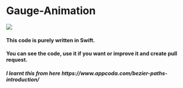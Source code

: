 # Gauge-Animation

<img src="https://user-images.githubusercontent.com/25893811/36192110-3b7bd54c-1186-11e8-89c1-0e44ffac66a3.gif">

<h4> This code is purely written in Swift. </h4>
<h4> You can see the code, use it if you want or improve it and create pull request. </h4>
<h5> I learnt this from here https://www.appcoda.com/bezier-paths-introduction/ </5>
